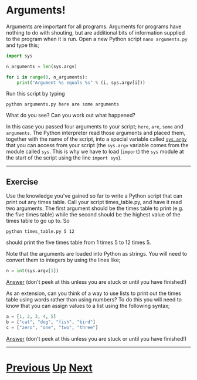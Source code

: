 # Arguments!

Arguments are important for all programs. Arguments for programs have nothing to do with shouting, but are additional bits of information supplied to the program when it is run. Open a new Python script `nano arguments.py` and type this;

```python
import sys

n_arguments = len(sys.argv)

for i in range(0, n_arguments):
    print("Argument %s equals %s" % (i, sys.argv[i]))
```

Run this script by typing

    python arguments.py here are some arguments

What do you see? Can you work out what happened?

In this case you passed four arguments to your script; `here`, `are`, `some` and `arguments`.
The Python interpreter read those arguments and placed them, together with the name of the script, into a special variable called [`sys.argv`](https://docs.python.org/library/sys.html#sys.argv) that you can access from your script (the `sys.argv` variable comes from the module called `sys`.
This is why we have to load (`import`) the `sys` module at the start of the script using the line `import sys`).

***

## Exercise

Use the knowledge you've gained so far to write a Python script that can print out any times table. Call your script times_table.py, and have it read two arguments. The first argument should be the times table to print (e.g. the five times table) while the second should be the highest value of the times table to go up to. So

    python times_table.py 5 12

should print the five times table from 1 times 5 to 12 times 5.

Note that the arguments are loaded into Python as strings. You will need to convert them to integers by using the lines like;

```python
n = int(sys.argv[1])
```

[Answer](arguments_answer1.md) (don't peek at this unless you are stuck or until you have finished!)

As an extension, can you think of a way to use lists to print out the times table using words rather than using numbers? To do this you will need to know that you can assign values to a list using the following syntax;

```python
a = [1, 2, 3, 4, 5]
b = ["cat", "dog", "fish", "bird"]
c = ["zero", "one", "two", "three"]
```

[Answer](arguments_answer2.md) (don't peek at this unless you are stuck or until you have finished!)

***

# [Previous](lists.md) [Up](README.md) [Next](conditions.md)
